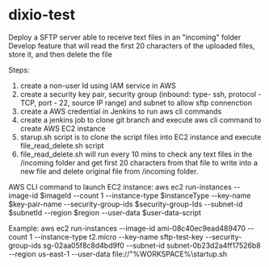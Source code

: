 # dixio-test
Deploy a SFTP server able to receive text files in an "incoming" folder 
Develop feature that will read the first 20 characters of the uploaded files, store it, and then delete the file 

Steps:
1) create a non-user Id using IAM service in AWS
2) create a security key pair, security group (inbound: type- ssh, protocol - TCP, port - 22, source IP range) and subnet to allow sftp connenction
3) create a AWS credential in Jenkins to run aws cli commands
4) create a jenkins job to clone git branch and execute aws cli command to create AWS EC2 instance
5) starup.sh script is to clone the script files into EC2 instance and execute file_read_delete.sh script
6) file_read_delete.sh will run every 10 mins to check any text files in the /incoming folder and get first 20 characters from that file to write into a new file and delete original file from /incoming folder.

AWS CLI command to launch EC2 instance:
aws ec2 run-instances --image-id $imageId --count 1 --instance-type $instanceType --key-name $key-pair-name  --security-group-ids $security-group-Ids --subnet-id $subnetId --region $region --user-data $user-data-script

Example:
aws ec2 run-instances --image-id ami-08c40ec9ead489470 --count 1 --instance-type t2.micro --key-name sftp-test-key  --security-group-ids sg-02aa05f8c8d4bd9f0 --subnet-id subnet-0b23d2a4ff17526b8 --region us-east-1 --user-data file://"%WORKSPACE%\startup.sh
